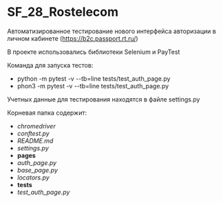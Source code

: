 # SF_28_Rostelecom

Автоматизированное тестирование нового интерфейса авторизации в личном кабинете (https://b2c.passport.rt.ru/) 

В проекте использовались библиотеки Selenium и PayTest

Команда для запуска тестов: 
* python -m pytest -v --tb=line tests/test_auth_page.py 
* phon3 -m pytest -v --tb=line tests/test_auth_page.py

Учетных данные для тестирования находятся в файле settings.py

Корневая папка содержит:
* _сhromedriver_
* _conftest.py_
* _README.md_
* _settings.py_
* **pages**
* _auth_page.py_
* _base_page.py_
* _locators.py_
* **tests**
* _test_auth_page.py_



